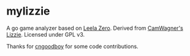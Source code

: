 # mylizzie
A go game analyzer based on [Leela Zero](https://github.com/gcp/leela-zero). Derived from [CamWagner's Lizzie](https://github.com/CamWagner/lizzie). Licensed under GPL v3. 

Thanks for [cngoodboy](https://github.com/cngoodboy/lizzie) for some code contributions. 
